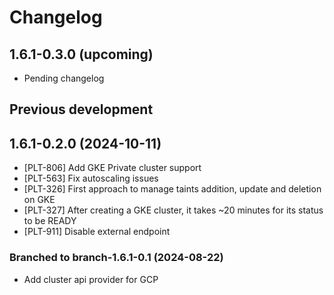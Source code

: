 # Changelog

## 1.6.1-0.3.0 (upcoming)

* Pending changelog

## Previous development

## 1.6.1-0.2.0 (2024-10-11)

* [PLT-806] Add GKE Private cluster support
* [PLT-563] Fix autoscaling issues
* [PLT-326] First approach to manage taints addition, update and deletion on GKE
* [PLT-327] After creating a GKE cluster, it takes ~20 minutes for its status to be READY
* [PLT-911] Disable external endpoint



### Branched to branch-1.6.1-0.1 (2024-08-22)

* Add cluster api provider for GCP
